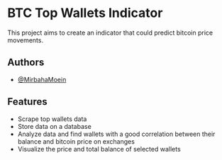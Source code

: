 # BTC Top Wallets Indicator

This project aims to create an indicator that could predict bitcoin price movements.


## Authors

- [@MirbahaMoein](https://www.github.com/MirbahaMoein)


## Features

- Scrape top wallets data
- Store data on a database
- Analyze data and find wallets with a good correlation between their balance and bitcoin price on exchanges
- Visualize the price and total balance of selected wallets
